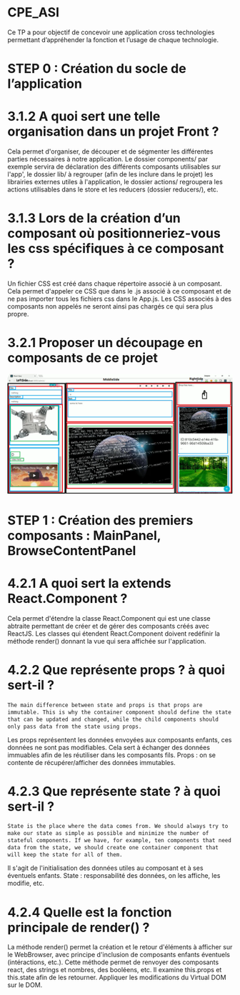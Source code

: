 # CPE_ASI
Ce TP a pour objectif de concevoir une application cross technologies permettant d’appréhender la fonction et l’usage de chaque technologie.
# STEP 0 : Création du socle de l’application
# 3.1.2 A quoi sert une telle organisation dans un projet Front ?
Cela permet d'organiser, de découper et de ségmenter les différentes parties nécessaires à notre application. Le dossier components/ par exemple servira de déclaration des différents composants utilisables sur l'app', le dossier lib/ à regrouper (afin de les inclure dans le projet) les librairies externes utiles à l'application, le dossier actions/ regroupera les actions utilisables dans le store et les reducers (dossier reducers/), etc.
# 3.1.3 Lors de la création d’un composant où positionneriez-vous les css spécifiques à ce composant ?
Un fichier CSS est créé dans chaque répertoire associé à un composant. Cela permet d'appeler ce CSS que dans le .js associé à ce composant et de ne pas importer tous les fichiers css dans le App.js. Les CSS associés à des composants non appelés ne seront ainsi pas chargés ce qui sera plus propre.
# 3.2.1 Proposer un découpage en composants de ce projet
![alt text](./src/assets/Projet_decoupage_en_composants.png)
# STEP 1 : Création des premiers composants : MainPanel, BrowseContentPanel
# 4.2.1 A quoi sert la extends React.Component ?
Cela permet d'étendre la classe React.Component qui est une classe abtraite permettant de créer et de gérer des composants créés avec ReactJS. Les classes qui étendent React.Component doivent redéfinir la méthode render() donnant la vue qui sera affichée sur l'application.
# 4.2.2 Que représente props ? à quoi sert-il ?
```
The main difference between state and props is that props are immutable. This is why the container component should define the state that can be updated and changed, while the child components should only pass data from the state using props.
```
Les props représentent les données envoyées aux composants enfants, ces données ne sont pas modifiables. Cela sert à échanger des données immuables afin de les réutiliser dans les composants fils. Props : on se contente de récupérer/afficher des données immutables.
# 4.2.3 Que représente state ? à quoi sert-il ?
```
State is the place where the data comes from. We should always try to make our state as simple as possible and minimize the number of stateful components. If we have, for example, ten components that need data from the state, we should create one container component that will keep the state for all of them.
```
 Il s'agit de l'initialisation des données utiles au composant et à ses éventuels enfants. State : responsabilité des données, on les affiche, les modifie, etc.
# 4.2.4 Quelle est la fonction principale de render() ?
La méthode render() permet la création et le retour d'éléments à afficher sur le WebBrowser, avec principe d'inclusion de composants enfants éventuels (intéractions, etc.). Cette méthode permet de renvoyer des composants react, des strings et nombres, des booléens, etc. Il examine this.props et this.state afin de les retourner. Appliquer les modifications du Virtual DOM sur le DOM.
